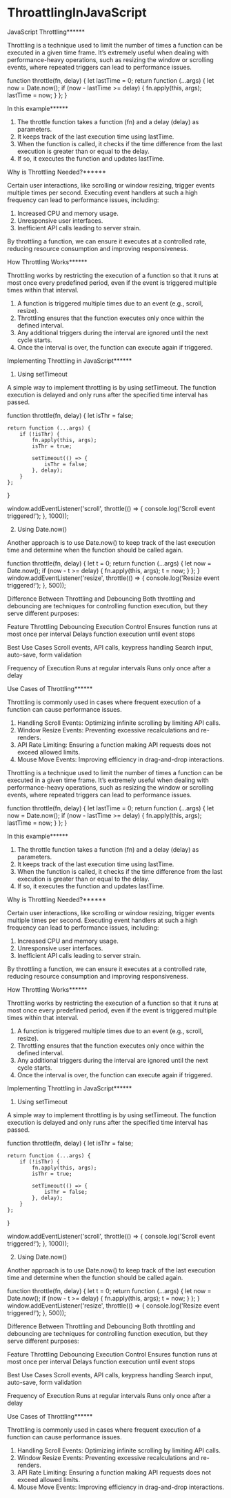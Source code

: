 # ThroattlingInJavaScript


JavaScript Throttling******

Throttling is a technique used to limit the number of times a function can be executed in a given time frame. It’s extremely useful when dealing with performance-heavy operations, such as resizing the window or scrolling events, where repeated triggers can lead to performance issues.


function throttle(fn, delay) {
    let lastTime = 0;
    return function (...args) {
        let now = Date.now();
        if (now - lastTime >= delay) {
            fn.apply(this, args);
            lastTime = now;
        }
    };
}


In this example******

1. The throttle function takes a function (fn) and a delay (delay) as parameters.
2. It keeps track of the last execution time using lastTime.
3. When the function is called, it checks if the time difference from the last execution is greater than or equal to the delay.
4. If so, it executes the function and updates lastTime.


Why is Throttling Needed?******

Certain user interactions, like scrolling or window resizing, trigger events multiple times per second. Executing event handlers at such a high frequency can lead to performance issues, including:

1. Increased CPU and memory usage.
2. Unresponsive user interfaces.
3. Inefficient API calls leading to server strain.

By throttling a function, we can ensure it executes at a controlled rate, reducing resource consumption and improving responsiveness.

How Throttling Works******

Throttling works by restricting the execution of a function so that it runs at most once every predefined period, even if the event is triggered multiple times within that interval.

1. A function is triggered multiple times due to an event (e.g., scroll, resize).
2. Throttling ensures that the function executes only once within the defined interval.
3. Any additional triggers during the interval are ignored until the next cycle starts.
4. Once the interval is over, the function can execute again if triggered.

Implementing Throttling in JavaScript******

1. Using setTimeout

A simple way to implement throttling is by using setTimeout. The function execution is delayed and only runs after the specified time interval has passed.


function throttle(fn, delay) {
    let isThr = false;

    return function (...args) {
        if (!isThr) {
            fn.apply(this, args);
            isThr = true;

            setTimeout(() => {
                isThr = false;
            }, delay);
        }
    };
}

window.addEventListener('scroll', throttle(() => {
    console.log('Scroll event triggered!');
}, 1000));


2. Using Date.now()

Another approach is to use Date.now() to keep track of the last execution time and determine when the function should be called again.


function throttle(fn, delay) {
    let t = 0;
    return function (...args) {
        let now = Date.now();
        if (now - t >= delay) {
            fn.apply(this, args);
            t = now;
        }
    };
}
window.addEventListener('resize', throttle(() => {
    console.log('Resize event triggered!');
}, 500));

Difference Between Throttling and Debouncing
Both throttling and debouncing are techniques for controlling function execution, but they serve different purposes:

Feature	                    	                   Throttling	                     Debouncing
Execution Control	Ensures function runs at most once per interval 	Delays function execution until event stops

Best Use Cases	        Scroll events, API calls, keypress handling	        Search input, auto-save, form validation

Frequency of Execution  	Runs at regular intervals	                    Runs only once after a delay


Use Cases of Throttling******

Throttling is commonly used in cases where frequent execution of a function can cause performance issues.

1. Handling Scroll Events: Optimizing infinite scrolling by limiting API calls.
2. Window Resize Events: Preventing excessive recalculations and re-renders.
3. API Rate Limiting: Ensuring a function making API requests does not exceed allowed limits.
4. Mouse Move Events: Improving efficiency in drag-and-drop interactions.


Throttling is a technique used to limit the number of times a function can be executed in a given time frame. It’s extremely useful when dealing with performance-heavy operations, such as resizing the window or scrolling events, where repeated triggers can lead to performance issues.


function throttle(fn, delay) {
    let lastTime = 0;
    return function (...args) {
        let now = Date.now();
        if (now - lastTime >= delay) {
            fn.apply(this, args);
            lastTime = now;
        }
    };
}

In this example******

1. The throttle function takes a function (fn) and a delay (delay) as parameters.
2. It keeps track of the last execution time using lastTime.
3. When the function is called, it checks if the time difference from the last execution is greater than or equal to the delay.
4. If so, it executes the function and updates lastTime.


Why is Throttling Needed?******

Certain user interactions, like scrolling or window resizing, trigger events multiple times per second. Executing event handlers at such a high frequency can lead to performance issues, including:

1. Increased CPU and memory usage.
2. Unresponsive user interfaces.
3. Inefficient API calls leading to server strain.

By throttling a function, we can ensure it executes at a controlled rate, reducing resource consumption and improving responsiveness.

How Throttling Works******

Throttling works by restricting the execution of a function so that it runs at most once every predefined period, even if the event is triggered multiple times within that interval.

1. A function is triggered multiple times due to an event (e.g., scroll, resize).
2. Throttling ensures that the function executes only once within the defined interval.
3. Any additional triggers during the interval are ignored until the next cycle starts.
4. Once the interval is over, the function can execute again if triggered.

Implementing Throttling in JavaScript******

1. Using setTimeout

A simple way to implement throttling is by using setTimeout. The function execution is delayed and only runs after the specified time interval has passed.


function throttle(fn, delay) {
    let isThr = false;

    return function (...args) {
        if (!isThr) {
            fn.apply(this, args);
            isThr = true;

            setTimeout(() => {
                isThr = false;
            }, delay);
        }
    };
}

window.addEventListener('scroll', throttle(() => {
    console.log('Scroll event triggered!');
}, 1000));


2. Using Date.now()

Another approach is to use Date.now() to keep track of the last execution time and determine when the function should be called again.


function throttle(fn, delay) {
    let t = 0;
    return function (...args) {
        let now = Date.now();
        if (now - t >= delay) {
            fn.apply(this, args);
            t = now;
        }
    };
}
window.addEventListener('resize', throttle(() => {
    console.log('Resize event triggered!');
}, 500));

Difference Between Throttling and Debouncing
Both throttling and debouncing are techniques for controlling function execution, but they serve different purposes:

Feature	                    	                   Throttling	                     Debouncing
Execution Control	Ensures function runs at most once per interval 	Delays function execution until event stops

Best Use Cases	        Scroll events, API calls, keypress handling	        Search input, auto-save, form validation

Frequency of Execution  	Runs at regular intervals	                    Runs only once after a delay


Use Cases of Throttling******

Throttling is commonly used in cases where frequent execution of a function can cause performance issues.

1. Handling Scroll Events: Optimizing infinite scrolling by limiting API calls.
2. Window Resize Events: Preventing excessive recalculations and re-renders.
3. API Rate Limiting: Ensuring a function making API requests does not exceed allowed limits.
4. Mouse Move Events: Improving efficiency in drag-and-drop interactions.
